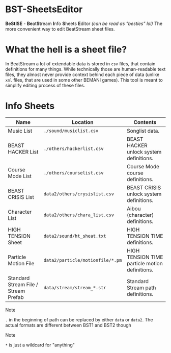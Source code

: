 # BST-SheetsEditor
**BeStISE** - **Be**at**St**ream **I**nfo **S**heets **E**ditor *(can be read as "besties" lol)*
The more convenient way to edit BeatStream sheet files.

# What the hell is a sheet file?
In BeatStream a lot of extendable data is stored in `csv` files, that contain definitions for many things.
While technically those are human-readable text files, they almost never provide context behind each piece of data (unlike `xml` files, that are used in some other BEMANI games). This tool is meant to simplify editing process of these files.

# Info Sheets
| Name | Location | Contents |
|------|----------|---------|
| Music List | `./sound/musiclist.csv` | Songlist data. |
| BEAST HACKER List | `./others/hackerlist.csv` | BEAST HACKER unlock system definitions. |
| Course Mode List | `./others/courselist.csv` | Course Mode course definitions. |
| BEAST CRISIS List | `data2/others/crysislist.csv` | BEAST CRISIS unlock system definitions. |
| Character List | `data2/others/chara_list.csv` | Aibou (character) definitions. |
| HIGH TENSION Sheet | `data2/sound/ht_sheat.txt` | HIGH TENSION TIME definitions. |
| Particle Motion File | `data2/particle/motionfile/*.pm` | HIGH TENSION TIME particle motion definitions. |
| Standard Stream File / Stream Prefab | `data/stream/stream_*.str` | Standard Stream path definitions. |

> [!NOTE]
> `.` in the beginning of path can be replaced by either `data` or `data2`.
> The actual formats are different between BST1 and BST2 though

> [!NOTE]
> `*` is just a wildcard for "anything"